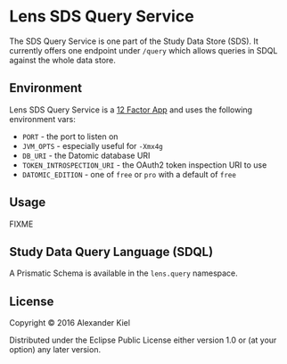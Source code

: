 # Lens SDS Query Service

The SDS Query Service is one part of the Study Data Store (SDS). It currently offers one endpoint under `/query` which allows queries in SDQL against the whole data store.

## Environment

Lens SDS Query Service is a [12 Factor App][1] and uses the following environment vars:

* `PORT` - the port to listen on
* `JVM_OPTS` - especially useful for `-Xmx4g`
* `DB_URI` - the Datomic database URI
* `TOKEN_INTROSPECTION_URI` -  the OAuth2 token inspection URI to use
* `DATOMIC_EDITION` - one of `free` or `pro` with a default of `free`

## Usage

FIXME

## Study Data Query Language (SDQL)

A Prismatic Schema is available in the `lens.query` namespace.

## License

Copyright © 2016 Alexander Kiel

Distributed under the Eclipse Public License either version 1.0 or (at
your option) any later version.

[1]: <http://12factor.net>
